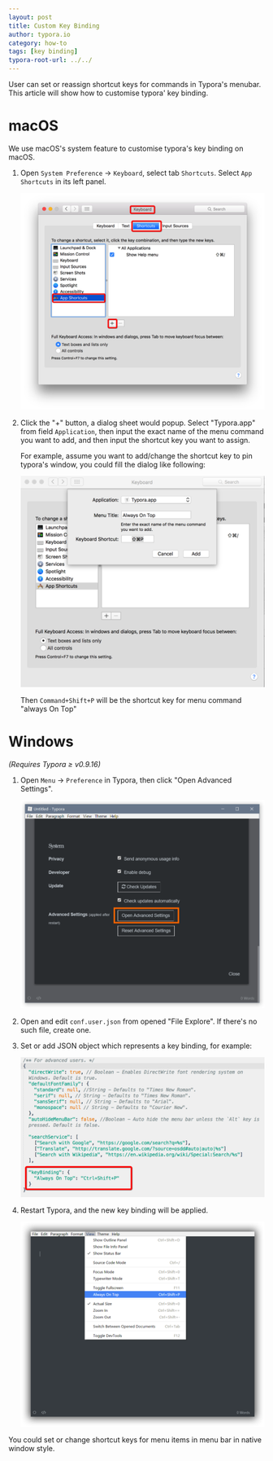```yaml
---
layout: post
title: Custom Key Binding
author: typora.io
category: how-to
tags: [key binding]
typora-root-url: ../../
---
```


User can set or reassign shortcut keys for commands in Typora's menubar. This article will show how to customise typora' key binding.

# macOS

We use macOS's system feature to customise typora's key binding on macOS.

1. Open `System Preference` → `Keyboard`, select tab `Shortcuts`. Select `App Shortcuts` in its left panel.

   ![Snip20160814_1](/media/custom-key-binding/Snip20160814_1.png)

2. Click the "+" button, a dialog sheet would popup. Select "Typora.app" from field `Application`, then input the exact name of the menu command you want to add, and then input the shortcut key you want to assign.

   For example, assume you want to add/change the shortcut key to pin typora's window, you could fill the dialog like following:

   ![Snip20160814_5](/media/custom-key-binding/Snip20160814_5.png)

   Then `Command+Shift+P` will be the shortcut key for menu command "always On Top"

# Windows

*(Requires Typora ≥ v0.9.16)*

1. Open `Menu`  →  `Preference` in Typora, then click "Open Advanced Settings".

   ![sshot-1](/media/custom-key-binding/sshot-1.png)

2. Open and edit `conf.user.json` from opened "File Explore". If there's no such file, create one.

3. Set or add JSON object which represents a key binding, for example:

   ![Snip20160814_7](/media/custom-key-binding/Snip20160814_7.png)

4. Restart Typora, and the new key binding will be applied.

   ![sshot-2](/media/custom-key-binding/sshot-2.png)

You could set or change shortcut keys for menu items in menu bar in native window style.